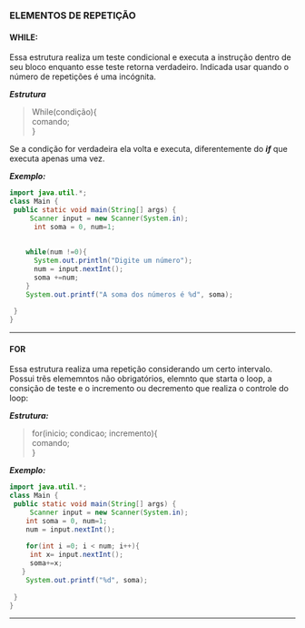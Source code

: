 ### ELEMENTOS DE REPETIÇÃO

#### WHILE:<br> 
Essa estrutura realiza um teste condicional e executa a instrução dentro de seu bloco enquanto esse teste retorna verdadeiro. Indicada usar quando o número de repetições é uma incógnita.

***Estrutura***
> While(condição){<br>
>   comando;<br>
> }<br>

Se a condição for verdadeira ela volta e executa, diferentemente do ***if*** que executa apenas uma vez.

***Exemplo:***
```Java
import java.util.*;
class Main {
 public static void main(String[] args) {
     Scanner input = new Scanner(System.in);
      int soma = 0, num=1;  
   
    
    while(num !=0){
      System.out.println("Digite um número");
      num = input.nextInt();   
      soma +=num;  
    }
    System.out.printf("A soma dos números é %d", soma);
  
 }
}
```

______

#### FOR

Essa estrutura realiza uma repetição considerando um certo intervalo. Possui trẽs elememntos não obrigatórios, elemnto que starta o loop, a consição de teste e o incremento ou decremento que realiza o controle  do loop:<br>

***Estrutura:***<br>
> for(inicio; condicao; incremento){<br>
>    comando;<br>
> }<br>

***Exemplo:***
```Java
import java.util.*;
class Main {
 public static void main(String[] args) {
     Scanner input = new Scanner(System.in);
    int soma = 0, num=1;  
    num = input.nextInt();
  
    for(int i =0; i < num; i++){
     int x= input.nextInt();
     soma+=x;
   }
    System.out.printf("%d", soma);
  
 }
}
```

______





